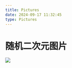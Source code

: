 ```yaml
---
title: Pictures
date: 2024-09-17 11:32:45
type: Pictures
---
```


# 随机二次元图片

![](https://www.loliapi.com/acg/)

